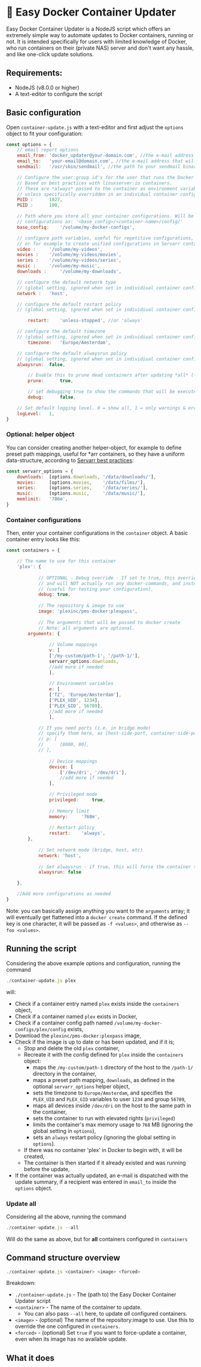 # 🐳 Easy Docker Container Updater
Easy Docker Container Updater is a NodeJS script which offers an extremely simple way to automate updates to Docker containers, running or not. It is intended specifically for users with limited knowledge of Docker, who run containers on their (private NAS) server and don't want any hassle, and like one-click update solutions.

## Requirements:
- NodeJS (v8.0.0 or higher)
- A text-editor to configure the script

## Basic configuration
Open `container-update.js` with a text-editor and first adjust the `options` object to fit your configuration:

```JavaScript
const options = {
	// email report options
	email_from:	'docker_updater@your-domain.com', //the e-mail address that will be used as a sender address for the update report
	email_to:	'your-email@domain.com', //the e-mail address that will receive the update report
	sendmail: 	'/usr/sbin/sendmail', //the path to your sendmail binary (you probably don't need to change this)

	// Configure the user:group id's for the user that runs the Docker containers here.
	// Based on best practices with linuxserver.io containers.
	// These are *always* passed to the container as environment variables,
	// unless specifically overridden in an individual container configuration
	PUID : 		1027,
	PGID : 		100,

	// Path where you store all your container configurations. Will be used to store
	// configurations as: '<base_config>/<container-name>/config/'
	base_config:	'/volume/my-docker-configs',

	// configure path variables, useful for repetitive configurations,
	// or for example to create unified configurations in Servarr containers
	video : 	'/volume/my-videos',
	movies : 	'/volume/my-videos/movies',
	series : 	'/volume/my-videos/series',
	music : 	'/volume/my-music',
	downloads : 	'/volume/my-downloads',

	// configure the default network type
	// (global setting, ignored when set in individiual container configuration)
	network : 	'host',

	// configure the default restart policy
	// (global setting, ignored when set in individiual container configuration)

    	restart:	'unless-stopped', //or 'always'

	// configure the default timezone
	// (global setting, ignored when set in individiual container configuration)
    	timezone:	'Europe/Amsterdam',

	// configure the default alwaysrun policy
	// (global setting, ignored when set in individiual container configuration)
	alwaysrun:	false,

    	// Enable this to prune dead containers after updating *all* (--all)
    	prune:		true,

    	// set debugging true to show the commands that will be executed, but don't execute them
    	debug:		false,

	// Set default logging level. 0 = show all, 1 = only warnings & errors, 2 = only errors
	logLevel:	1, 
}
```

### Optional: helper object
You can consider creating another helper-object, for example to define preset path mappings, useful for *arr containers, so they have a uniform data-structure, according to [Servarr best practices](https://wiki.servarr.com/):

```JavaScript
const servarr_options = {
    downloads:  [options.downloads, '/data/downloads/'],
    movies:     [options.movies,    '/data/films/'],
    series:     [options.series,    '/data/series/'],
    music:      [options.music,     '/data/music/'],
    memlimit:   '786m',
}
```
### Container configurations
Then, enter your container configurations in the `container` object. A basic container entry looks like this:

```JavaScript
const containers = {

	// The name to use for this container
	'plex': {
	
	    	// OPTIONAL - Debug override - If set to true, this override the global debug flag, specifically for this container,
	    	// and will NOT actually run any docker-commands, and instead outputs the commands to the console
	    	// (useful for testing your configuration).
	    	debug: true, 
	
	    	// The repository & image to use
	    	image: 'plexinc/pms-docker:plexpass',
	
	    	// The arguments that will be passed to docker create
	    	// Note: all arguments are optional.
		arguments: {
	
		        // Volume mappings
		        v: [ 
				['/my-custom/path-1', '/path-1/'],
				servarr_options.downloads,
				//add more if needed
		        ],
		
		        // Environment variables
		        e: [
				['TZ', 'Europe/Amsterdam'],
				['PLEX_UID', 1234],
				['PLEX_GID', 56789],
				//add more if needed
		        ],

			// If you need ports (i.e. in bridge mode)
			// specify them here, as [host-side-port, container-side-port]
			// p: [
			//   	[8000, 80],
			// ],
		
		        // Device mappings
		        device: [
		          	['/dev/dri', '/dev/dri'],
		          	//add more if needed
		        ],

		        // Privileged mode
		        privileged: 	true,
		
		        // Memory limit
		        memory:    	'768m',
		
		        // Restart policy
		        restart: 	'always',
		},
	
	    	// Set network mode (bridge, host, etc)
	    	network: 'host',
	
	    	// Set alwaysrun - if true, this will force the container to run, even when it was stopped prior to updating
	    	alwaysrun: false

	},

	//Add more configurations as needed
}
```

Note: you can basically assign anything you want to the `arguments` array; it will eventually get flattened into a `docker create` command. If the defined key is one character, it will be passed as `-f <values>`, and otherwise as `--foo <values>`.

## Running the script

Considering the above example options and configuration, running the command

```JavaScript
./container-update.js plex
```

will:
- Check if a container entry named `plex` exists inside the `containers` object,
- Check if a container named `plex` exists in Docker,
- Check if a container config path named `/volume/my-docker-configs/plex/config` exists,
- Download the `plexinc/pms-docker:plexpass` image,
- Check if the image is up to date or has been updated, and if it is;
	- Stop and delete the old `plex` container,
	- Recreate it with the config defined for `plex` inside the `containers` object:
		- maps the `/my-custom/path-1` directory of the host to the `/path-1/` directory in the container,
		- maps a preset path mapping, `downloads`, as defined in the optional `servarr_options` helper object,
		- sets the timezone to `Europe/Amsterdam`, and specifies the `PLEX_UID` and `PLEX_GID` variables to user `1234` and group `56789`,
		- maps all devices inside `/dev/dri` on the host to the same path in the container,
		- sets the container to run with elevated rights (`privileged`)
		- limits the container's max memory usage to `768` MB (ignoring the global setting in `options`),
		- sets an `always` restart policy (ignoring the global setting in `options`).
	- If there was no container 'plex' in Docker to begin with, it will be created,
	- The container is then started if it already existed and was running before the update,
- If the container was actually updated, an e-mail is dispatched with the update summary, 
  if a recipient was entered in `email_to` inside the `options` object.

### Update all

Considering all the above, running the command

```JavaScript
./container-update.js --all
```

Will do the same as above, but for **all** containers configured in `containers`

## Command structure overview

```JavaScript
./container-update.js <container> <image> <forced>
```

Breakdown:
- `./container-update.js` - The (path to) the Easy Docker Container Updater script
- `<container>` - The name of the container to update.
  - You can also pass `--all` here, to update *all* configured containers.
- `<image>` - (optional) The name of the repository:image to use. Use this to override the one configured in `containers`.
- `<forced>` - (optional) Set `true` if you want to force-update a container, even when its image has no available update.


## What it does
